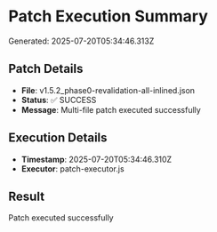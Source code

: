 # Patch Execution Summary
Generated: 2025-07-20T05:34:46.313Z

## Patch Details
- **File**: v1.5.2_phase0-revalidation-all-inlined.json
- **Status**: ✅ SUCCESS
- **Message**: Multi-file patch executed successfully

## Execution Details
- **Timestamp**: 2025-07-20T05:34:46.310Z
- **Executor**: patch-executor.js

## Result
Patch executed successfully
